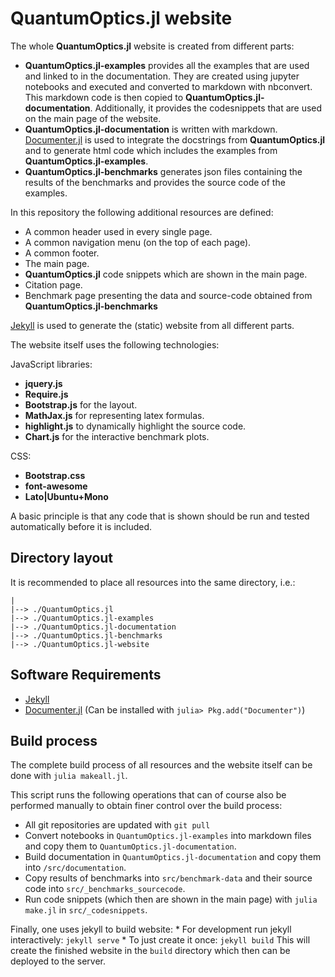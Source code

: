 # QuantumOptics.jl website

The whole **QuantumOptics.jl** website is created from different parts:
* **QuantumOptics.jl-examples** provides all the examples that are used and linked to in the documentation. They are created using jupyter notebooks and executed and converted to markdown with nbconvert. This markdown code is then copied to **QuantumOptics.jl-documentation**. Additionally, it provides the codesnippets that are used on the main page of the website.
* **QuantumOptics.jl-documentation** is written with markdown. [Documenter.jl](https://juliadocs.github.io/Documenter.jl) is used to integrate the docstrings from **QuantumOptics.jl** and to generate html code which includes the examples from **QuantumOptics.jl-examples**.
* **QuantumOptics.jl-benchmarks** generates json files containing the results of the benchmarks and provides the source code of the examples.

In this repository the following additional resources are defined:
* A common header used in every single page.
* A common navigation menu (on the top of each page).
* A common footer.
* The main page.
* **QuantumOptics.jl** code snippets which are shown in the main page.
* Citation page.
* Benchmark page presenting the data and source-code obtained from **QuantumOptics.jl-benchmarks**

[Jekyll](https://jekyllrb.com) is used to generate the (static) website from all different parts.

The website itself uses the following technologies:

JavaScript libraries:
* **jquery.js**
* **Require.js**
* **Bootstrap.js** for the layout.
* **MathJax.js** for representing latex formulas.
* **highlight.js** to dynamically highlight the source code.
* **Chart.js** for the interactive benchmark plots.

CSS:
* **Bootstrap.css**
* **font-awesome**
* **Lato|Ubuntu+Mono**


A basic principle is that any code that is shown should be run and tested automatically before it is included.


## Directory layout

It is recommended to place all resources into the same directory, i.e.:

    |
    |--> ./QuantumOptics.jl
    |--> ./QuantumOptics.jl-examples
    |--> ./QuantumOptics.jl-documentation
    |--> ./QuantumOptics.jl-benchmarks
    |--> ./QuantumOptics.jl-website


## Software Requirements

* [Jekyll](https://jekyllrb.com)
* [Documenter.jl](https://juliadocs.github.io/Documenter.jl) (Can be installed with `julia> Pkg.add("Documenter")`)


## Build process

The complete build process of all resources and the website itself can be done with `julia makeall.jl`.

This script runs the following operations that can of course also be performed manually to obtain finer control over the build process:

* All git repositories are updated with `git pull`
* Convert notebooks in `QuantumOptics.jl-examples` into markdown files and copy them to `QuantumOptics.jl-documentation`.
* Build documentation in `QuantumOptics.jl-documentation` and copy them into `/src/documentation`.
* Copy results of benchmarks into `src/benchmark-data` and their source code into `src/_benchmarks_sourcecode`.
* Run code snippets (which then are shown in the main page) with `julia make.jl` in `src/_codesnippets`.

Finally, one uses jekyll to build website:
    * For development run jekyll interactively: `jekyll serve`
    * To just create it once: `jekyll build`
This will create the finished website in the `build` directory which then can be deployed to the server.
